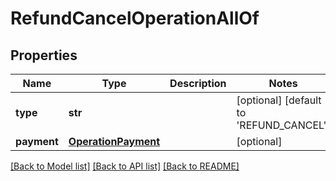 # RefundCancelOperationAllOf

## Properties
Name | Type | Description | Notes
------------ | ------------- | ------------- | -------------
**type** | **str** |  | [optional] [default to 'REFUND_CANCEL']
**payment** | [**OperationPayment**](OperationPayment.md) |  | [optional] 

[[Back to Model list]](../README.md#documentation-for-models) [[Back to API list]](../README.md#documentation-for-api-endpoints) [[Back to README]](../README.md)


